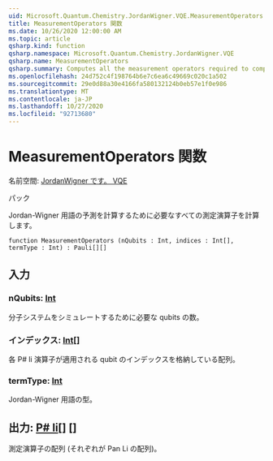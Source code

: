 ```yaml
---
uid: Microsoft.Quantum.Chemistry.JordanWigner.VQE.MeasurementOperators
title: MeasurementOperators 関数
ms.date: 10/26/2020 12:00:00 AM
ms.topic: article
qsharp.kind: function
qsharp.namespace: Microsoft.Quantum.Chemistry.JordanWigner.VQE
qsharp.name: MeasurementOperators
qsharp.summary: Computes all the measurement operators required to compute the expectation of a Jordan-Wigner term.
ms.openlocfilehash: 24d752c4f198764b6e7c6ea6c49669c020c1a502
ms.sourcegitcommit: 29e0d88a30e4166fa580132124b0eb57e1f0e986
ms.translationtype: MT
ms.contentlocale: ja-JP
ms.lasthandoff: 10/27/2020
ms.locfileid: "92713680"
---
```

# <a name="measurementoperators-function"></a>MeasurementOperators 関数

名前空間: [JordanWigner です。 VQE](xref:Microsoft.Quantum.Chemistry.JordanWigner.VQE)

パック [](https://nuget.org/packages/)


Jordan-Wigner 用語の予測を計算するために必要なすべての測定演算子を計算します。

```qsharp
function MeasurementOperators (nQubits : Int, indices : Int[], termType : Int) : Pauli[][]
```


## <a name="input"></a>入力

### <a name="nqubits--int"></a>nQubits: [Int](xref:microsoft.quantum.lang-ref.int)

分子システムをシミュレートするために必要な qubits の数。


### <a name="indices--int"></a>インデックス: [Int](xref:microsoft.quantum.lang-ref.int)[]

各 P# li 演算子が適用される qubit のインデックスを格納している配列。


### <a name="termtype--int"></a>termType: [Int](xref:microsoft.quantum.lang-ref.int)

Jordan-Wigner 用語の型。



## <a name="output--pauli"></a>出力: [P# li](xref:microsoft.quantum.lang-ref.pauli)[] []

測定演算子の配列 (それぞれが Pan Li の配列)。